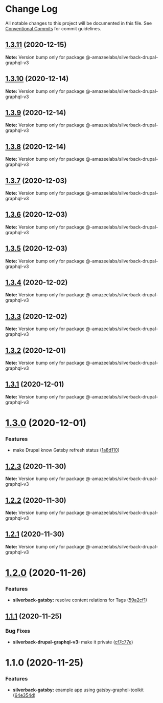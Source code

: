 # Change Log

All notable changes to this project will be documented in this file.
See [Conventional Commits](https://conventionalcommits.org) for commit guidelines.

## [1.3.11](https://github.com/AmazeeLabs/silverback-mono/compare/@-amazeelabs/silverback-drupal-graphql-v3@1.3.10...@-amazeelabs/silverback-drupal-graphql-v3@1.3.11) (2020-12-15)

**Note:** Version bump only for package @-amazeelabs/silverback-drupal-graphql-v3





## [1.3.10](https://github.com/AmazeeLabs/silverback-mono/compare/@-amazeelabs/silverback-drupal-graphql-v3@1.3.9...@-amazeelabs/silverback-drupal-graphql-v3@1.3.10) (2020-12-14)

**Note:** Version bump only for package @-amazeelabs/silverback-drupal-graphql-v3





## [1.3.9](https://github.com/AmazeeLabs/silverback-mono/compare/@-amazeelabs/silverback-drupal-graphql-v3@1.3.8...@-amazeelabs/silverback-drupal-graphql-v3@1.3.9) (2020-12-14)

**Note:** Version bump only for package @-amazeelabs/silverback-drupal-graphql-v3





## [1.3.8](https://github.com/AmazeeLabs/silverback-mono/compare/@-amazeelabs/silverback-drupal-graphql-v3@1.3.7...@-amazeelabs/silverback-drupal-graphql-v3@1.3.8) (2020-12-14)

**Note:** Version bump only for package @-amazeelabs/silverback-drupal-graphql-v3





## [1.3.7](https://github.com/AmazeeLabs/silverback-mono/compare/@-amazeelabs/silverback-drupal-graphql-v3@1.3.6...@-amazeelabs/silverback-drupal-graphql-v3@1.3.7) (2020-12-03)

**Note:** Version bump only for package @-amazeelabs/silverback-drupal-graphql-v3





## [1.3.6](https://github.com/AmazeeLabs/silverback-mono/compare/@-amazeelabs/silverback-drupal-graphql-v3@1.3.5...@-amazeelabs/silverback-drupal-graphql-v3@1.3.6) (2020-12-03)

**Note:** Version bump only for package @-amazeelabs/silverback-drupal-graphql-v3





## [1.3.5](https://github.com/AmazeeLabs/silverback-mono/compare/@-amazeelabs/silverback-drupal-graphql-v3@1.3.4...@-amazeelabs/silverback-drupal-graphql-v3@1.3.5) (2020-12-03)

**Note:** Version bump only for package @-amazeelabs/silverback-drupal-graphql-v3





## [1.3.4](https://github.com/AmazeeLabs/silverback-mono/compare/@-amazeelabs/silverback-drupal-graphql-v3@1.3.3...@-amazeelabs/silverback-drupal-graphql-v3@1.3.4) (2020-12-02)

**Note:** Version bump only for package @-amazeelabs/silverback-drupal-graphql-v3





## [1.3.3](https://github.com/AmazeeLabs/silverback-mono/compare/@-amazeelabs/silverback-drupal-graphql-v3@1.3.2...@-amazeelabs/silverback-drupal-graphql-v3@1.3.3) (2020-12-02)

**Note:** Version bump only for package @-amazeelabs/silverback-drupal-graphql-v3





## [1.3.2](https://github.com/AmazeeLabs/silverback-mono/compare/@-amazeelabs/silverback-drupal-graphql-v3@1.3.1...@-amazeelabs/silverback-drupal-graphql-v3@1.3.2) (2020-12-01)

**Note:** Version bump only for package @-amazeelabs/silverback-drupal-graphql-v3





## [1.3.1](https://github.com/AmazeeLabs/silverback-mono/compare/@-amazeelabs/silverback-drupal-graphql-v3@1.3.0...@-amazeelabs/silverback-drupal-graphql-v3@1.3.1) (2020-12-01)

**Note:** Version bump only for package @-amazeelabs/silverback-drupal-graphql-v3





# [1.3.0](https://github.com/AmazeeLabs/silverback-mono/compare/@-amazeelabs/silverback-drupal-graphql-v3@1.2.3...@-amazeelabs/silverback-drupal-graphql-v3@1.3.0) (2020-12-01)


### Features

* make Drupal know Gatsby refresh status ([1a8d110](https://github.com/AmazeeLabs/silverback-mono/commit/1a8d1101f95ee84e282a4a14a2d6cfc24207f190))





## [1.2.3](https://github.com/AmazeeLabs/silverback-mono/compare/@-amazeelabs/silverback-drupal-graphql-v3@1.2.2...@-amazeelabs/silverback-drupal-graphql-v3@1.2.3) (2020-11-30)

**Note:** Version bump only for package @-amazeelabs/silverback-drupal-graphql-v3





## [1.2.2](https://github.com/AmazeeLabs/silverback-mono/compare/@-amazeelabs/silverback-drupal-graphql-v3@1.2.1...@-amazeelabs/silverback-drupal-graphql-v3@1.2.2) (2020-11-30)

**Note:** Version bump only for package @-amazeelabs/silverback-drupal-graphql-v3





## [1.2.1](https://github.com/AmazeeLabs/silverback-mono/compare/@-amazeelabs/silverback-drupal-graphql-v3@1.2.0...@-amazeelabs/silverback-drupal-graphql-v3@1.2.1) (2020-11-30)

**Note:** Version bump only for package @-amazeelabs/silverback-drupal-graphql-v3





# [1.2.0](https://github.com/AmazeeLabs/silverback-mono/compare/@-amazeelabs/silverback-drupal-graphql-v3@1.1.1...@-amazeelabs/silverback-drupal-graphql-v3@1.2.0) (2020-11-26)


### Features

* **silverback-gatsby:** resolve content relations for Tags ([59a2cf1](https://github.com/AmazeeLabs/silverback-mono/commit/59a2cf110380519384c10a182950d2651702f31f))





## [1.1.1](https://github.com/AmazeeLabs/silverback-mono/compare/@-amazeelabs/silverback-drupal-graphql-v3@1.1.0...@-amazeelabs/silverback-drupal-graphql-v3@1.1.1) (2020-11-25)


### Bug Fixes

* **silverback-drupal-graphql-v3:** make it private ([cf7c77e](https://github.com/AmazeeLabs/silverback-mono/commit/cf7c77ecdce9d3f2ab2351495b3859550ec7a50f))





# 1.1.0 (2020-11-25)


### Features

* **silverback-gatsby:** example app using gatsby-graphql-toolkit ([64e354d](https://github.com/AmazeeLabs/silverback-mono/commit/64e354dfbc1ea6923de681bd2fd83bb4817f529d))
